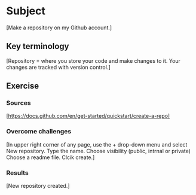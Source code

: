 # Subject
[Make a repository on my Github account.]

## Key terminology
[Repository = where you store your code and make changes to it. Your changes are tracked with version control.]

## Exercise
### Sources
[https://docs.github.com/en/get-started/quickstart/create-a-repo]

### Overcome challenges
[In upper right corner of any page, use the + drop-down menu and select New repository.
Type the name.
Choose visibility (public, intrnal or private)
Choose a readme file.
Clcik create.]

### Results
[New repository created.]
